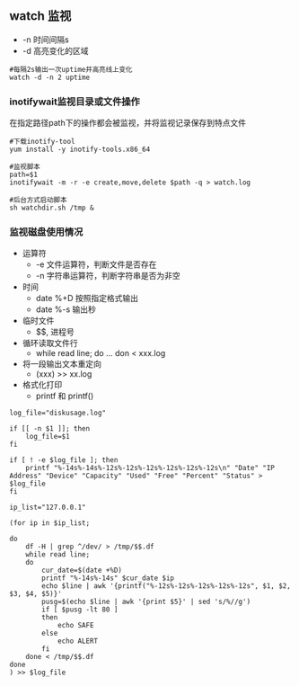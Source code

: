 ## watch 监视

* -n 时间间隔s
* -d 高亮变化的区域

```
#每隔2s输出一次uptime并高亮线上变化
watch -d -n 2 uptime

```

### inotifywait监视目录或文件操作

在指定路径path下的操作都会被监视，并将监视记录保存到特点文件

```
#下载inotify-tool
yum install -y inotify-tools.x86_64

#监视脚本
path=$1
inotifywait -m -r -e create,move,delete $path -q > watch.log

#后台方式启动脚本
sh watchdir.sh /tmp &

```

### 监视磁盘使用情况

* 运算符
    * -e 文件运算符，判断文件是否存在
    * -n 字符串运算符，判断字符串是否为非空
* 时间
    * date %+D 按照指定格式输出
    * date %-s 输出秒
* 临时文件
    * $$, 进程号
* 循环读取文件行
    * while read line; do ... don < xxx.log
* 将一段输出文本重定向
    * (xxx) >> xx.log
* 格式化打印
    * printf 和 printf()

```
log_file="diskusage.log"

if [[ -n $1 ]]; then
    log_file=$1
fi

if [ ! -e $log_file ]; then
    printf "%-14s%-14s%-12s%-12s%-12s%-12s%-12s%-12s\n" "Date" "IP Address" "Device" "Capacity" "Used" "Free" "Percent" "Status" > $log_file
fi

ip_list="127.0.0.1"

(for ip in $ip_list;

do
    df -H | grep ^/dev/ > /tmp/$$.df
    while read line;
    do
        cur_date=$(date +%D)
        printf "%-14s%-14s" $cur_date $ip
        echo $line | awk '{printf("%-12s%-12s%-12s%-12s%-12s", $1, $2, $3, $4, $5)}'
        pusg=$(echo $line | awk '{print $5}' | sed 's/%//g') 
        if [ $pusg -lt 80 ] 
        then
            echo SAFE
        else 
            echo ALERT
        fi
    done < /tmp/$$.df
done
) >> $log_file

```
